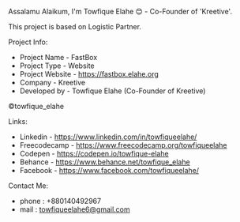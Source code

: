 Assalamu Alaikum, I'm Towfique Elahe 😊 - Co-Founder of 'Kreetive'.

This project is based on Logistic Partner.

Project Info:
  - Project Name - FastBox
  - Project Type - Website
  - Project Website - https://fastbox.elahe.org
  - Company - Kreetive
  - Developed by - Towfique Elahe (Co-Founder of Kreetive)

©️towfique_elahe

Links:
  - Linkedin - https://www.linkedin.com/in/towfiqueelahe/
  - Freecodecamp  - https://www.freecodecamp.org/towfiqueelahe
  - Codepen - https://codepen.io/towfique-elahe
  - Behance - https://www.behance.net/towfique_elahe
  - Facebook - https://www.facebook.com/towfiqueelahe/

Contact Me:
  - phone : +880140492967
  - mail : towfiqueelahe6@gmail.com


